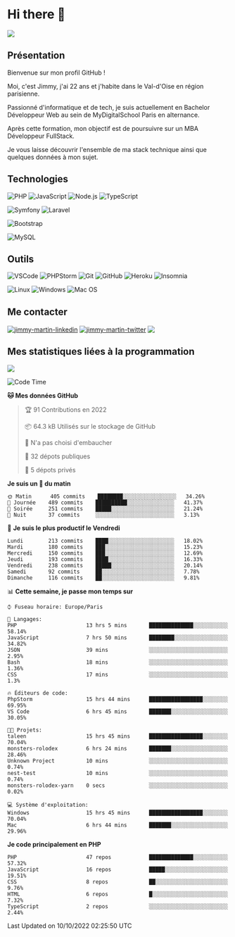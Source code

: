 # Hi there 👋

![](https://komarev.com/ghpvc/?username=jimmy-martin&color=1a1b27)

<!--
**jimmy-martin/jimmy-martin** is a ✨ _special_ ✨ repository because its `README.md` (this file) appears on your GitHub profile.

Here are some ideas to get you started:

- 🔭 I’m currently working on ...
- 🌱 I’m currently learning ...
- 👯 I’m looking to collaborate on ...
- 🤔 I’m looking for help with ...
- 💬 Ask me about ...
- 📫 How to reach me: ...
- 😄 Pronouns: ...
- ⚡ Fun fact: ...
-->

## Présentation

Bienvenue sur mon profil GitHub !

Moi, c'est Jimmy, j'ai 22 ans et j'habite dans le Val-d'Oise en région parisienne.

Passionné d'informatique et de tech, je suis actuellement en Bachelor Développeur Web au sein de MyDigitalSchool Paris en alternance.

Après cette formation, mon objectif est de poursuivre sur un MBA Développeur FullStack.

Je vous laisse découvrir l'ensemble de ma stack technique ainsi que quelques données à mon sujet.

## Technologies

<div>

![PHP](https://img.shields.io/badge/PHP-777BB4?style=for-the-badge&logo=php&logoColor=white) ![JavaScript](https://img.shields.io/badge/JavaScript-F7DF1E?style=for-the-badge&logo=javascript&logoColor=black) ![Node.js](https://img.shields.io/badge/Node.js-43853D?style=for-the-badge&logo=node.js&logoColor=white) ![TypeScript](https://img.shields.io/badge/TypeScript-007ACC?style=for-the-badge&logo=typescript&logoColor=white)

</div>
<div>

![Symfony](https://img.shields.io/badge/Symfony-092E20?style=for-the-badge&logo=symfony&logoColor=white) ![Laravel](https://img.shields.io/badge/Laravel-FF2D20?style=for-the-badge&logo=laravel&logoColor=white)

</div>
<div>

![Bootstrap](https://img.shields.io/badge/Bootstrap-563D7C?style=for-the-badge&logo=bootstrap&logoColor=white)

</div>
<div>

![MySQL](https://img.shields.io/badge/MySQL-4479A1?style=for-the-badge&logo=mysql&logoColor=white)

</div>

## Outils

![VSCode](https://img.shields.io/badge/VSCode-007ACC?style=for-the-badge&logo=visual-studio-code&logoColor=white)
![PHPStorm](http://img.shields.io/badge/-PHPStorm-181717?style=for-the-badge&logo=phpstorm&logoColor=white)
![Git](https://img.shields.io/badge/Git-E44C30?style=for-the-badge&logo=git&logoColor=white)
![GitHub](https://img.shields.io/badge/GitHub-100000?style=for-the-badge&logo=github&logoColor=white)
![Heroku](https://img.shields.io/badge/Heroku-6762a6?style=for-the-badge&logo=heroku&logoColor=white)
![Insomnia](https://img.shields.io/badge/Insomnia-5600cd?style=for-the-badge&logo=insomnia&logoColor=white)

![Linux](https://img.shields.io/badge/Linux-FCC624?style=for-the-badge&logo=linux&logoColor=white)
![Windows](https://img.shields.io/badge/Windows-0078D6?style=for-the-badge&logo=windows&logoColor=white)
![Mac OS](https://img.shields.io/badge/mac%20os-000000?style=for-the-badge&logo=apple&logoColor=white)

## Me contacter

<p>
<a href="https://www.linkedin.com/in/jimmy-martin-dev/" target="blank"><img align="center" src="https://img.shields.io/badge/-LinkedIn-0077B5?style=for-the-badge&logo=Linkedin&logoColor=white&link=https://www.linkedin.com/in/jimmy-martin-dev/" alt="jimmy-martin-linkedin"/></a>
<a href="https://twitter.com/jimmydev_" target="blank"><img align="center" src="https://img.shields.io/badge/-Twitter-1DA1F2?style=for-the-badge&logo=Twitter&logoColor=white&link=https://twitter.com/jimmydev_" alt="jimmy-martin-twitter"/></a>
 <a href="mailto:jimmy.martin952@gmail.com" target="blank"><img align="center" src="https://img.shields.io/badge/gmail-D14836?style=for-the-badge&logo=gmail&logoColor=white" /></a>
</p>

## Mes statistiques liées à la programmation

<a href="https://github-readme-stats.vercel.app/api/top-langs/?username=jimmy-martin&layout=compact">
  <img align="center" src="https://github-readme-stats.vercel.app/api/top-langs/?username=jimmy-martin&layout=compact"/>
</a>



<!--START_SECTION:waka-->
![Code Time](http://img.shields.io/badge/Code%20Time-1%2C142%20hrs%2034%20mins-blue)

**🐱 Mes données GitHub** 

> 🏆 91 Contributions en 2022
 > 
> 📦 64.3 kB Utilisés sur le stockage de GitHub 
 > 
> 🚫 N'a pas choisi d'embaucher
 > 
> 📜 32 dépots publiques 
 > 
> 🔑 5 dépots privés  
 > 
**Je suis un 🐤 du matin** 

```text
🌞 Matin      405 commits    ████████░░░░░░░░░░░░░░░░░   34.26% 
🌆 Journée    489 commits    ██████████░░░░░░░░░░░░░░░   41.37% 
🌃 Soirée     251 commits    █████░░░░░░░░░░░░░░░░░░░░   21.24% 
🌙 Nuit       37 commits     ░░░░░░░░░░░░░░░░░░░░░░░░░   3.13%

```
📅 **Je suis le plus productif le Vendredi** 

```text
Lundi        213 commits    ████░░░░░░░░░░░░░░░░░░░░░   18.02% 
Mardi        180 commits    ███░░░░░░░░░░░░░░░░░░░░░░   15.23% 
Mercredi     150 commits    ███░░░░░░░░░░░░░░░░░░░░░░   12.69% 
Jeudi        193 commits    ████░░░░░░░░░░░░░░░░░░░░░   16.33% 
Vendredi     238 commits    █████░░░░░░░░░░░░░░░░░░░░   20.14% 
Samedi       92 commits     ██░░░░░░░░░░░░░░░░░░░░░░░   7.78% 
Dimanche     116 commits    ██░░░░░░░░░░░░░░░░░░░░░░░   9.81%

```


📊 **Cette semaine, je passe mon temps sur** 

```text
⌚︎ Fuseau horaire: Europe/Paris

💬 Langages: 
PHP                      13 hrs 5 mins       ██████████████░░░░░░░░░░░   58.14% 
JavaScript               7 hrs 50 mins       ████████░░░░░░░░░░░░░░░░░   34.82% 
JSON                     39 mins             ░░░░░░░░░░░░░░░░░░░░░░░░░   2.95% 
Bash                     18 mins             ░░░░░░░░░░░░░░░░░░░░░░░░░   1.36% 
CSS                      17 mins             ░░░░░░░░░░░░░░░░░░░░░░░░░   1.3%

🔥 Éditeurs de code: 
PhpStorm                 15 hrs 44 mins      █████████████████░░░░░░░░   69.95% 
VS Code                  6 hrs 45 mins       ███████░░░░░░░░░░░░░░░░░░   30.05%

🐱‍💻 Projets: 
taleen                   15 hrs 45 mins      █████████████████░░░░░░░░   70.04% 
monsters-rolodex         6 hrs 24 mins       ███████░░░░░░░░░░░░░░░░░░   28.46% 
Unknown Project          10 mins             ░░░░░░░░░░░░░░░░░░░░░░░░░   0.74% 
nest-test                10 mins             ░░░░░░░░░░░░░░░░░░░░░░░░░   0.74% 
monsters-rolodex-yarn    0 secs              ░░░░░░░░░░░░░░░░░░░░░░░░░   0.02%

💻 Système d'exploitation: 
Windows                  15 hrs 45 mins      █████████████████░░░░░░░░   70.04% 
Mac                      6 hrs 44 mins       ███████░░░░░░░░░░░░░░░░░░   29.96%

```

**Je code principalement en PHP** 

```text
PHP                      47 repos            ██████████████░░░░░░░░░░░   57.32% 
JavaScript               16 repos            █████░░░░░░░░░░░░░░░░░░░░   19.51% 
CSS                      8 repos             ██░░░░░░░░░░░░░░░░░░░░░░░   9.76% 
HTML                     6 repos             █░░░░░░░░░░░░░░░░░░░░░░░░   7.32% 
TypeScript               2 repos             ░░░░░░░░░░░░░░░░░░░░░░░░░   2.44%

```



 Last Updated on 10/10/2022 02:25:50 UTC
<!--END_SECTION:waka-->


